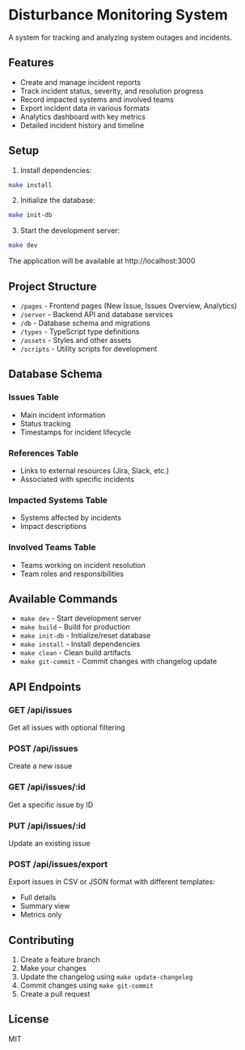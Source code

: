 # Disturbance Monitoring System

A system for tracking and analyzing system outages and incidents.

## Features

- Create and manage incident reports
- Track incident status, severity, and resolution progress
- Record impacted systems and involved teams
- Export incident data in various formats
- Analytics dashboard with key metrics
- Detailed incident history and timeline

## Setup

1. Install dependencies:
```bash
make install
```

2. Initialize the database:
```bash
make init-db
```

3. Start the development server:
```bash
make dev
```

The application will be available at http://localhost:3000

## Project Structure

- `/pages` - Frontend pages (New Issue, Issues Overview, Analytics)
- `/server` - Backend API and database services
- `/db` - Database schema and migrations
- `/types` - TypeScript type definitions
- `/assets` - Styles and other assets
- `/scripts` - Utility scripts for development

## Database Schema

### Issues Table
- Main incident information
- Status tracking
- Timestamps for incident lifecycle

### References Table
- Links to external resources (Jira, Slack, etc.)
- Associated with specific incidents

### Impacted Systems Table
- Systems affected by incidents
- Impact descriptions

### Involved Teams Table
- Teams working on incident resolution
- Team roles and responsibilities

## Available Commands

- `make dev` - Start development server
- `make build` - Build for production
- `make init-db` - Initialize/reset database
- `make install` - Install dependencies
- `make clean` - Clean build artifacts
- `make git-commit` - Commit changes with changelog update

## API Endpoints

### GET /api/issues
Get all issues with optional filtering

### POST /api/issues
Create a new issue

### GET /api/issues/:id
Get a specific issue by ID

### PUT /api/issues/:id
Update an existing issue

### POST /api/issues/export
Export issues in CSV or JSON format with different templates:
- Full details
- Summary view
- Metrics only

## Contributing

1. Create a feature branch
2. Make your changes
3. Update the changelog using `make update-changelog`
4. Commit changes using `make git-commit`
5. Create a pull request

## License

MIT
